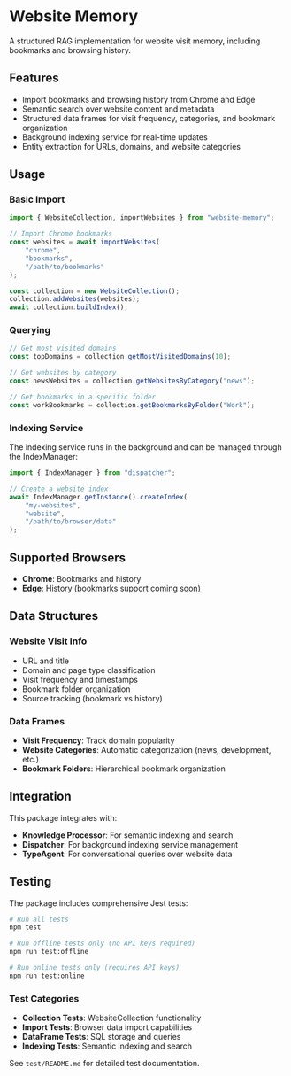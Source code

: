 # Website Memory

A structured RAG implementation for website visit memory, including bookmarks and browsing history.

## Features

- Import bookmarks and browsing history from Chrome and Edge
- Semantic search over website content and metadata
- Structured data frames for visit frequency, categories, and bookmark organization
- Background indexing service for real-time updates
- Entity extraction for URLs, domains, and website categories

## Usage

### Basic Import

```typescript
import { WebsiteCollection, importWebsites } from "website-memory";

// Import Chrome bookmarks
const websites = await importWebsites(
    "chrome", 
    "bookmarks", 
    "/path/to/bookmarks"
);

const collection = new WebsiteCollection();
collection.addWebsites(websites);
await collection.buildIndex();
```

### Querying

```typescript
// Get most visited domains
const topDomains = collection.getMostVisitedDomains(10);

// Get websites by category
const newsWebsites = collection.getWebsitesByCategory("news");

// Get bookmarks in a specific folder
const workBookmarks = collection.getBookmarksByFolder("Work");
```

### Indexing Service

The indexing service runs in the background and can be managed through the IndexManager:

```typescript
import { IndexManager } from "dispatcher";

// Create a website index
await IndexManager.getInstance().createIndex(
    "my-websites", 
    "website", 
    "/path/to/browser/data"
);
```

## Supported Browsers

- **Chrome**: Bookmarks and history
- **Edge**: History (bookmarks support coming soon)

## Data Structures

### Website Visit Info
- URL and title
- Domain and page type classification
- Visit frequency and timestamps
- Bookmark folder organization
- Source tracking (bookmark vs history)

### Data Frames
- **Visit Frequency**: Track domain popularity
- **Website Categories**: Automatic categorization (news, development, etc.)
- **Bookmark Folders**: Hierarchical bookmark organization

## Integration

This package integrates with:
- **Knowledge Processor**: For semantic indexing and search
- **Dispatcher**: For background indexing service management
- **TypeAgent**: For conversational queries over website data

## Testing

The package includes comprehensive Jest tests:

```bash
# Run all tests
npm test

# Run offline tests only (no API keys required)
npm run test:offline  

# Run online tests only (requires API keys)
npm run test:online
```

### Test Categories
- **Collection Tests**: WebsiteCollection functionality
- **Import Tests**: Browser data import capabilities  
- **DataFrame Tests**: SQL storage and queries
- **Indexing Tests**: Semantic indexing and search

See `test/README.md` for detailed test documentation.
